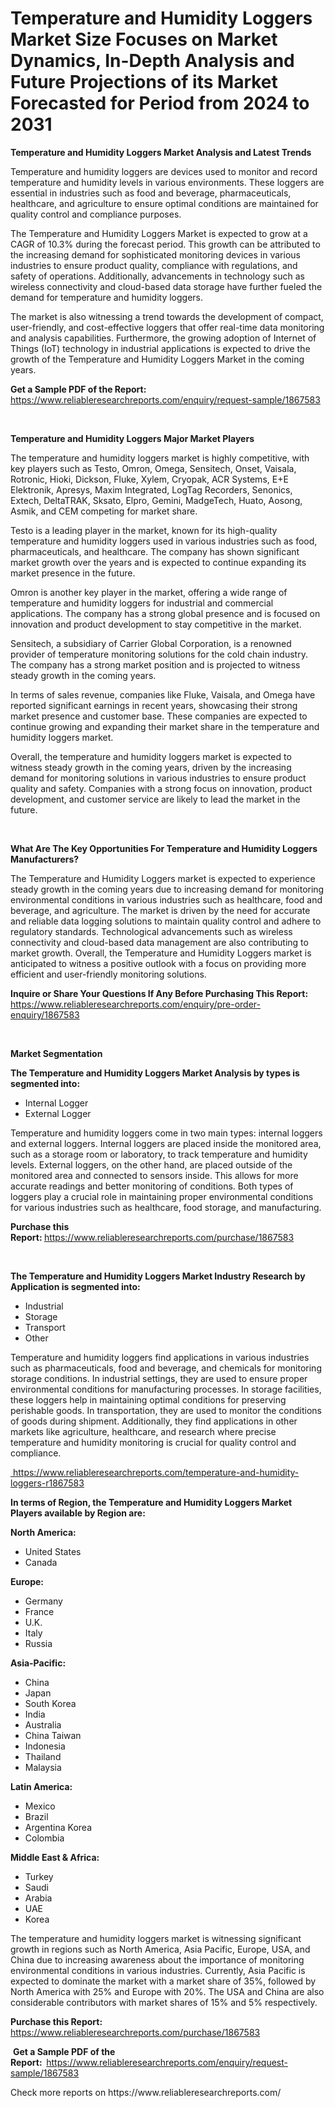 <p><h1>Temperature and Humidity Loggers Market Size Focuses on Market Dynamics, In-Depth Analysis and Future Projections of its Market Forecasted for Period from 2024 to 2031</h1></p><p><strong>Temperature and Humidity Loggers Market Analysis and Latest Trends</strong></p>
<p><p>Temperature and humidity loggers are devices used to monitor and record temperature and humidity levels in various environments. These loggers are essential in industries such as food and beverage, pharmaceuticals, healthcare, and agriculture to ensure optimal conditions are maintained for quality control and compliance purposes. </p><p>The Temperature and Humidity Loggers Market is expected to grow at a CAGR of 10.3% during the forecast period. This growth can be attributed to the increasing demand for sophisticated monitoring devices in various industries to ensure product quality, compliance with regulations, and safety of operations. Additionally, advancements in technology such as wireless connectivity and cloud-based data storage have further fueled the demand for temperature and humidity loggers.</p><p>The market is also witnessing a trend towards the development of compact, user-friendly, and cost-effective loggers that offer real-time data monitoring and analysis capabilities. Furthermore, the growing adoption of Internet of Things (IoT) technology in industrial applications is expected to drive the growth of the Temperature and Humidity Loggers Market in the coming years.</p></p>
<p><strong>Get a Sample PDF of the Report:&nbsp;</strong> <a href="https://www.reliableresearchreports.com/enquiry/request-sample/1867583">https://www.reliableresearchreports.com/enquiry/request-sample/1867583</a></p>
<p>&nbsp;</p>
<p><strong>Temperature and Humidity Loggers Major Market Players</strong></p>
<p><p>The temperature and humidity loggers market is highly competitive, with key players such as Testo, Omron, Omega, Sensitech, Onset, Vaisala, Rotronic, Hioki, Dickson, Fluke, Xylem, Cryopak, ACR Systems, E+E Elektronik, Apresys, Maxim Integrated, LogTag Recorders, Senonics, Extech, DeltaTRAK, Sksato, Elpro, Gemini, MadgeTech, Huato, Aosong, Asmik, and CEM competing for market share.</p><p>Testo is a leading player in the market, known for its high-quality temperature and humidity loggers used in various industries such as food, pharmaceuticals, and healthcare. The company has shown significant market growth over the years and is expected to continue expanding its market presence in the future.</p><p>Omron is another key player in the market, offering a wide range of temperature and humidity loggers for industrial and commercial applications. The company has a strong global presence and is focused on innovation and product development to stay competitive in the market.</p><p>Sensitech, a subsidiary of Carrier Global Corporation, is a renowned provider of temperature monitoring solutions for the cold chain industry. The company has a strong market position and is projected to witness steady growth in the coming years.</p><p>In terms of sales revenue, companies like Fluke, Vaisala, and Omega have reported significant earnings in recent years, showcasing their strong market presence and customer base. These companies are expected to continue growing and expanding their market share in the temperature and humidity loggers market.</p><p>Overall, the temperature and humidity loggers market is expected to witness steady growth in the coming years, driven by the increasing demand for monitoring solutions in various industries to ensure product quality and safety. Companies with a strong focus on innovation, product development, and customer service are likely to lead the market in the future.</p></p>
<p>&nbsp;</p>
<p><strong>What Are The Key Opportunities For Temperature and Humidity Loggers Manufacturers?</strong></p>
<p><p>The Temperature and Humidity Loggers market is expected to experience steady growth in the coming years due to increasing demand for monitoring environmental conditions in various industries such as healthcare, food and beverage, and agriculture. The market is driven by the need for accurate and reliable data logging solutions to maintain quality control and adhere to regulatory standards. Technological advancements such as wireless connectivity and cloud-based data management are also contributing to market growth. Overall, the Temperature and Humidity Loggers market is anticipated to witness a positive outlook with a focus on providing more efficient and user-friendly monitoring solutions.</p></p>
<p><strong>Inquire or Share Your Questions If Any Before Purchasing This Report:</strong> <a href="https://www.reliableresearchreports.com/enquiry/pre-order-enquiry/1867583">https://www.reliableresearchreports.com/enquiry/pre-order-enquiry/1867583</a></p>
<p>&nbsp;</p>
<p><strong>Market Segmentation</strong></p>
<p><strong>The Temperature and Humidity Loggers Market Analysis by types is segmented into:</strong></p>
<p><ul><li>Internal Logger</li><li>External Logger</li></ul></p>
<p><p>Temperature and humidity loggers come in two main types: internal loggers and external loggers. Internal loggers are placed inside the monitored area, such as a storage room or laboratory, to track temperature and humidity levels. External loggers, on the other hand, are placed outside of the monitored area and connected to sensors inside. This allows for more accurate readings and better monitoring of conditions. Both types of loggers play a crucial role in maintaining proper environmental conditions for various industries such as healthcare, food storage, and manufacturing.</p></p>
<p><strong>Purchase this Report:&nbsp;</strong><a href="https://www.reliableresearchreports.com/purchase/1867583">https://www.reliableresearchreports.com/purchase/1867583</a></p>
<p>&nbsp;</p>
<p><strong>The Temperature and Humidity Loggers Market Industry Research by Application is segmented into:</strong></p>
<p><ul><li>Industrial</li><li>Storage</li><li>Transport</li><li>Other</li></ul></p>
<p><p>Temperature and humidity loggers find applications in various industries such as pharmaceuticals, food and beverage, and chemicals for monitoring storage conditions. In industrial settings, they are used to ensure proper environmental conditions for manufacturing processes. In storage facilities, these loggers help in maintaining optimal conditions for preserving perishable goods. In transportation, they are used to monitor the conditions of goods during shipment. Additionally, they find applications in other markets like agriculture, healthcare, and research where precise temperature and humidity monitoring is crucial for quality control and compliance.</p></p>
<p><a href="https://www.reliableresearchreports.com/temperature-and-humidity-loggers-r1867583">&nbsp;https://www.reliableresearchreports.com/temperature-and-humidity-loggers-r1867583</a></p>
<p><strong>In terms of Region, the Temperature and Humidity Loggers Market Players available by Region are:</strong></p>
<p>
    <p> <strong> North America: </strong>
        <ul>
            <li>United States</li>
            <li>Canada</li>
        </ul>
        </p> 
    <p> <strong> Europe: </strong>
        <ul>
            <li>Germany</li>
            <li>France</li>
            <li>U.K.</li>
            <li>Italy</li>
            <li>Russia</li>
        </ul>
        </p> 
    <p> <strong> Asia-Pacific: </strong>
        <ul>
            <li>China</li>
            <li>Japan</li>
            <li>South Korea</li>
            <li>India</li>
            <li>Australia</li>
            <li>China Taiwan</li>
            <li>Indonesia</li>
            <li>Thailand</li>
            <li>Malaysia</li>
        </ul>
        </p> 
    <p> <strong> Latin America: </strong>
        <ul>
            <li>Mexico</li>
            <li>Brazil</li>
            <li>Argentina Korea</li>
            <li>Colombia</li>
        </ul>
        </p> 
    <p> <strong> Middle East & Africa: </strong>
        <ul>
            <li>Turkey</li>
            <li>Saudi</li>
            <li>Arabia</li>
            <li>UAE</li>
            <li>Korea</li>
        </ul>
    </p>
    </p>
<p><p>The temperature and humidity loggers market is witnessing significant growth in regions such as North America, Asia Pacific, Europe, USA, and China due to increasing awareness about the importance of monitoring environmental conditions in various industries. Currently, Asia Pacific is expected to dominate the market with a market share of 35%, followed by North America with 25% and Europe with 20%. The USA and China are also considerable contributors with market shares of 15% and 5% respectively.</p></p>
<p><strong>Purchase this Report: </strong><a href="https://www.reliableresearchreports.com/purchase/1867583">https://www.reliableresearchreports.com/purchase/1867583</a></p>
<p>&nbsp;<strong>Get a Sample PDF of the Report:&nbsp;&nbsp;</strong><a href="https://www.reliableresearchreports.com/enquiry/request-sample/1867583">https://www.reliableresearchreports.com/enquiry/request-sample/1867583</a></p>
<p><strong></strong></p>
<p>Check more reports on https://www.reliableresearchreports.com/</p>
